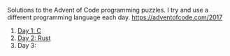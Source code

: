 Solutions to the Advent of Code programming puzzles. I try and use a different programming language each day.
https://adventofcode.com/2017
1. [Day 1: C](day_1_inverse_captcha.c)
2. [Day 2: Rust](day_2_corrupted_captcha/src/main.rs)
3. Day 3:

